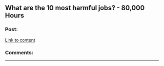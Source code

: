 ## What are the 10 most harmful jobs? - 80,000 Hours

### Post:

[Link to content]()

### Comments:

---

